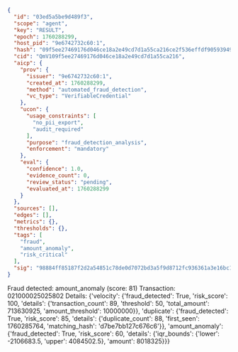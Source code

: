 ```json
{
  "id": "03ed5a5be9d489f3",
  "scope": "agent",
  "key": "RESULT",
  "epoch": 1760288299,
  "host_pid": "9e6742732c60:1",
  "hash": "09f5ee27469176d046ce18a2e49cd7d1a55ca216ce2f536effdf90593949da32",
  "cid": "QmV109f5ee27469176d046ce18a2e49cd7d1a55ca216",
  "aicp": {
    "prov": {
      "issuer": "9e6742732c60:1",
      "created_at": 1760288299,
      "method": "automated_fraud_detection",
      "vc_type": "VerifiableCredential"
    },
    "ucon": {
      "usage_constraints": [
        "no_pii_export",
        "audit_required"
      ],
      "purpose": "fraud_detection_analysis",
      "enforcement": "mandatory"
    },
    "eval": {
      "confidence": 1.0,
      "evidence_count": 0,
      "review_status": "pending",
      "evaluated_at": 1760288299
    }
  },
  "sources": [],
  "edges": [],
  "metrics": {},
  "thresholds": {},
  "tags": [
    "fraud",
    "amount_anomaly",
    "risk_critical"
  ],
  "sig": "98884ff85187f2d2a54851c78de0d7072bd3a5f9d8712fc936361a3e16bc16a6"
}
```

Fraud detected: amount_anomaly (score: 81)
Transaction: 021000025025802
Details: {'velocity': {'fraud_detected': True, 'risk_score': 100, 'details': {'transaction_count': 89, 'threshold': 50, 'total_amount': 713630925, 'amount_threshold': 10000000}}, 'duplicate': {'fraud_detected': True, 'risk_score': 85, 'details': {'duplicate_count': 88, 'first_seen': 1760285764, 'matching_hash': 'd7be7bb127c676c6'}}, 'amount_anomaly': {'fraud_detected': True, 'risk_score': 60, 'details': {'iqr_bounds': {'lower': -2106683.5, 'upper': 4084502.5}, 'amount': 8018325}}}